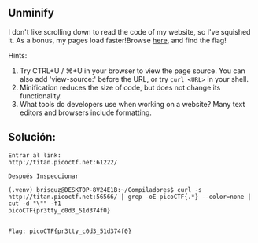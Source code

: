 
## Unminify
I don't like scrolling down to read the code of my website, so I've squished it. As a bonus, my pages load faster!Browse [here](http://titan.picoctf.net:61222/), and find the flag!


Hints:
1. Try CTRL+U / ⌘+U in your browser to view the page source. You can also add 'view-source:' before the URL, or try `curl <URL>` in your shell.
2. Minification reduces the size of code, but does not change its functionality.
3. What tools do developers use when working on a website? Many text editors and browsers include formatting.



## Solución:
```
Entrar al link:
http://titan.picoctf.net:61222/

Después Inspeccionar

(.venv) brisguz@DESKTOP-8V24E1B:~/Compiladores$ curl -s http://titan.picoctf.net:56566/ | grep -oE picoCTF{.*} --color=none | cut -d "\"" -f1
picoCTF{pr3tty_c0d3_51d374f0}


Flag: picoCTF{pr3tty_c0d3_51d374f0}
```
